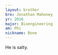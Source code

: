 ```yaml
---
layout: brother
bro: Jonathan Mahoney
yr: 2016
major: Bioengineering
am: Phi
nickname: Bone
---
```

He is salty.